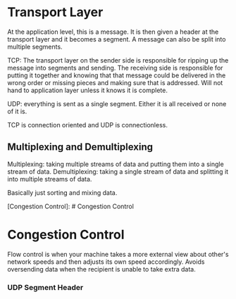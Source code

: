 # Transport Layer

At the application level, this is a message. It is then given a header at the transport layer and it becomes a segment. A message can also be split into multiple segments.

TCP: The transport layer on the sender side is responsible for ripping up the message into segments and sending. The receiving side is responsible for putting it together and knowing that that message could be delivered in the wrong order or missing pieces and making sure that is addressed. Will not hand to application layer unless it knows it is complete.

UDP: everything is sent as a single segment. Either it is all received or none of it is.

TCP is connection oriented and UDP is connectionless.

## Multiplexing and Demultiplexing

Multiplexing: taking multiple streams of data and putting them into a single stream of data.
Demultiplexing: taking a single stream of data and splitting it into multiple streams of data.

Basically just sorting and mixing data.

[Congestion Control]: # Congestion Control

# Congestion Control

Flow control is when your machine takes a more external view about other's network speeds and then adjusts its own speed accordingly. Avoids oversending data when the recipient is unable to take extra data.

### UDP Segment Header

